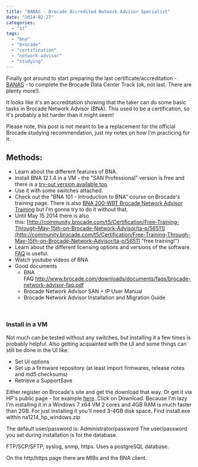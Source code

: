 ```yaml
---
title: "BANAS - Brocade Accredited Network Advisor Specialist"
date: "2014-02-27"
categories: 
  - "it"
tags: 
  - "bna"
  - "brocade"
  - "certification"
  - "network-advisor"
  - "studying"
---
```


Finally got around to start preparing the last certificate/accreditation - [BANAS](http://www.brocade.com/education/certification-accreditation/accredited-network-advisor-specialist/curriculum.page "curriculum on brocade.com") - to complete the Brocade Data Center Track (ok, not last. There are plenty more!).

It looks like it's an accreditation showing that the taker can do some basic tasks in Brocade Network Advisor (BNA). This used to be a certification, so it's probably a bit harder than it might seem!

Please note, this post is not meant to be a replacement for the official Brocade studying recommendation, just my notes on how I'm practicing for it.

## **Methods:**

- Learn about the different features of BNA.
- Install BNA 12.1.4 in a VM - the "SAN Professional" version is free and there is a [try-out version available too](http://www.brocade.com/services-support/drivers-downloads/software-evaluations/index.page).
- Use it with some switches attached.
- Check out the "BNA 101 - Introduction to BNA" course on Brocade's training page. There is also [BNA 200-WBT Brocade Network Advisor Training](http://www.brocade.com/downloads/documents/course_data_sheets/BNA200-WBT-DataSheet.pdf) but I'm gonna try to do it without that.
- Until May 15 2014 there is also this: [http://community.brocade.com/t5/Certification/Free-Training-Through-May-15th-on-Brocade-Network-Advisor/ta-p/56511](http://community.brocade.com/t5/Certification/Free-Training-Through-May-15th-on-Brocade-Network-Advisor/ta-p/56511 "free training!")
- Learn about the different licensing options and versions of the software. [FAQ](http://www.brocade.com/downloads/documents/faqs/brocade-network-advisor-faq.pdf) is useful.
- Watch youtube videos of BNA
- Good documents
    - BNA FAQ http://www.brocade.com/downloads/documents/faqs/brocade-network-advisor-faq.pdf
    - Brocade Network Advisor SAN + IP User Manual
    - Brocade Network Advisor Installation and Migration Guide

 

### Install in a VM

Not much can be tested without any switches, but installing it a few times is probably helpful. Also getting acquainted with the UI and some things can still be done in the UI like:

- Set UI options
- Set up a firmware repository (at least import firmwares, release notes and md5 checksums)
- Retrieve a SupportSave

Either register on Brocade's site and get the download that way. Or get it via HP's public page - for example [here](http://www8.hp.com/us/en/products/storage-software/product-detail.html?oid=3832744#!tab=features). Click on Download. Because I'm lazy I'm installing it in a Windows 7 x64 VM 2 cores and 4GB RAM is much faster than 2GB. For just installing it you'll need 3-4GB disk space. Find install.exe within na1214\_hp\_windows.zip

The default user/password is: Administrator/password The user/password you set during installation is for the database.

FTP/SCP/SFTP, syslog, snmp, https. Uses a postgreSQL database.

On the http/https page there are MIBs and the BNA client.
